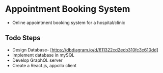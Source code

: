 # Appointment Booking System
- Online appointment booking system for a hospital/clinic
## Todo Steps
- Design Database- [https://dbdiagram.io/d/611322cd2ecb310fc3c610dd]
- Implement database in mySQL
- Develop GraphQL server
- Create a React.js, appollo client